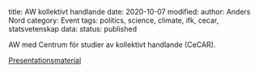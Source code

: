 title: AW kollektivt handlande
date: 2020-10-07
modified:
author: Anders Nord
category: Event
tags: politics, science, climate, ifk, cecar, statsvetenskap
data:
status: published

AW med Centrum för studier av kollektivt handlande (CeCAR).

[Presentationsmaterial](https://www.ingenjorsarbeteforklimatet.se/assets/files/AW_Volvo_2020107.pptx)
